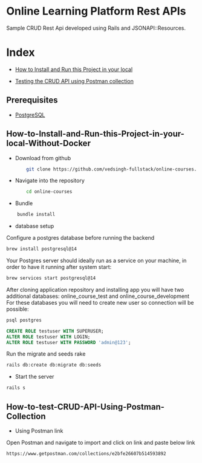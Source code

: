 # Online Learning Platform Rest APIs

Sample CRUD Rest Api developed using Rails and JSONAPI::Resources.

# Index
* [How to Install and Run this Project in your local](#How-to-Install-and-Run-this-Project-in-your-local-Without-Docker)

* [Testing the CRUD API using Postman collection](#How-to-test-CRUD-API-Using-Postman-Collection)


## Prerequisites
- [PostgreSQL](https://www.digitalocean.com/community/tutorials/how-to-use-postgresql-with-your-ruby-on-rails-application-on-macos)


## How-to-Install-and-Run-this-Project-in-your-local-Without-Docker

* Download from github
    ```bash
        git clone https://github.com/vedsingh-fullstack/online-courses.git
    ```
* Navigate into the repository
    ```bash
        cd online-courses
    ```
* Bundle

```bash
    bundle install
```

* database setup

Configure a postgres database before running the backend

```sh
brew install postgresql@14
```
Your Postgres server should ideally run as a service on your machine, in order
to have it running after system start:
```sh
brew services start postgresql@14
```

After cloning application repository and installing app you will have two additional databases: online_course_test and online_course_development
For these databases you will need to create new user so connection will be possible:
```sh
psql postgres
```
```sql
CREATE ROLE testuser WITH SUPERUSER;
ALTER ROLE testuser WITH LOGIN;
ALTER ROLE testuser WITH PASSWORD 'admin@123';
```

Run the migrate and seeds rake
 ```sh
rails db:create db:migrate db:seeds
```

* Start the server
 ```sh
rails s
```

## How-to-test-CRUD-API-Using-Postman-Collection

* Using Postman link

Open Postman and navigate to import and click on link and paste below link

 ```sh
https://www.getpostman.com/collections/e2bfe26607b514593892
```